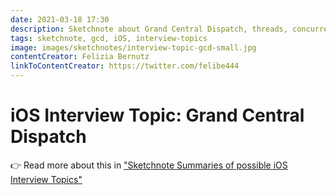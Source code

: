 ```yaml
---
date: 2021-03-18 17:30
description: Sketchnote about Grand Central Dispatch, threads, concurrency, types of queues, Operation Queues and DispatchGroup.
tags: sketchnote, gcd, iOS, interview-topics
image: images/sketchnotes/interview-topic-gcd-small.jpg
contentCreator: Felizia Bernutz
linkToContentCreator: https://twitter.com/felibe444
---
```


# iOS Interview Topic: Grand Central Dispatch

👉 Read more about this in ["Sketchnote Summaries of possible iOS Interview Topics"](https://fbernutz.github.io/posts/summaries-ios-interview-topics/)

